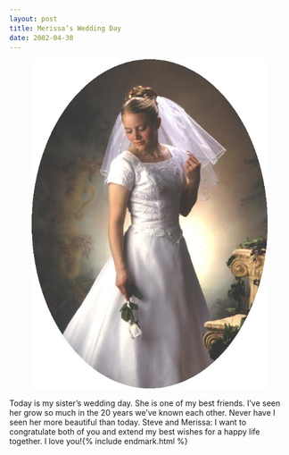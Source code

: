 ```yaml
---
layout: post
title: Merissa’s Wedding Day
date: 2002-04-30
---
```


<figure class="alignleft">
    <img src="/assets/images/2002-04-30-merissa.jpg" alt="The Beautiful Bride" />
</figure>

Today is my sister’s wedding day. She is one of my best friends. I’ve seen her grow so much in the 20 years we’ve known each other. Never have I seen her more beautiful than today. Steve and Merissa: I want to congratulate both of you and extend my best wishes for a happy life together. I love you!{% include endmark.html %}